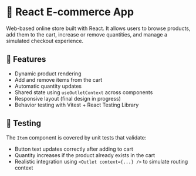 # 🛒 React E-commerce App

Web-based online store built with React. It allows users to browse products, add them to the cart, increase or remove quantities, and manage a simulated checkout experience.

## 🚀 Features

- Dynamic product rendering
- Add and remove items from the cart
- Automatic quantity updates
- Shared state using `useOutletContext` across components
- Responsive layout (final design in progress)
- Behavior testing with Vitest + React Testing Library

## 🧪 Testing

The `Item` component is covered by unit tests that validate:

- Button text updates correctly after adding to cart
- Quantity increases if the product already exists in the cart
- Realistic integration using `<Outlet context={...} />` to simulate routing context